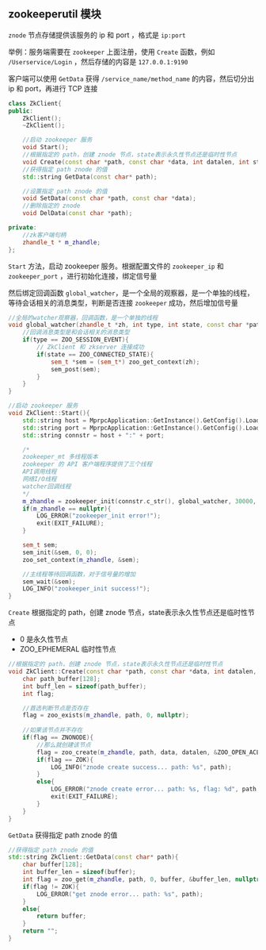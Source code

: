 ## zookeeperutil 模块

`znode` 节点存储提供该服务的 ip 和 port ，格式是 `ip:port`

举例：服务端需要在 `zookeeper` 上面注册，使用 `Create` 函数，例如 `/Userservice/Login` ，然后存储的内容是 `127.0.0.1:9190`

客户端可以使用 `GetData` 获得 `/service_name/method_name` 的内容，然后切分出 ip 和 port，再进行 TCP 连接

```C++
class ZkClient{
public:
    ZkClient();
    ~ZkClient();

    //启动 zookeeper 服务
    void Start();
    //根据指定的 path，创建 znode 节点，state表示永久性节点还是临时性节点
    void Create(const char *path, const char *data, int datalen, int state=0);
    //获得指定 path znode 的值
    std::string GetData(const char* path);

    //设置指定 path znode 的值
    void SetData(const char *path, const char *data);
    //删除指定的 znode
    void DelData(const char *path);

private:
    //zk客户端句柄
    zhandle_t * m_zhandle;
};
```

`Start` 方法，启动 zookeeper 服务。根据配置文件的 `zookeeper_ip` 和 `zookeeper_port` ，进行初始化连接，绑定信号量

然后绑定回调函数 `global_watcher`，是一个全局的观察器，是一个单独的线程，等待会话相关的消息类型，判断是否连接 `zookeeper` 成功，然后增加信号量

```C++
//全局的watcher观察器，回调函数，是一个单独的线程
void global_watcher(zhandle_t *zh, int type, int state, const char *path, void *watcherCtx){
    //回调消息类型是和会话相关的消息类型
    if(type == ZOO_SESSION_EVENT){
        // ZkClient 和 zkserver 连接成功
        if(state == ZOO_CONNECTED_STATE){
            sem_t *sem = (sem_t*) zoo_get_context(zh);
            sem_post(sem);
        }
    }
}

//启动 zookeeper 服务
void ZkClient::Start(){
    std::string host = MprpcApplication::GetInstance().GetConfig().Load("zookeeper_ip");
    std::string port = MprpcApplication::GetInstance().GetConfig().Load("zookeeper_port");
    std::string connstr = host + ":" + port;

    /*
    zookeeper_mt 多线程版本
    zookeeper 的 API 客户端程序提供了三个线程
    API调用线程
    网络I/O线程
    watcher回调线程
    */
    m_zhandle = zookeeper_init(connstr.c_str(), global_watcher, 30000, nullptr, nullptr, 0);
    if(m_zhandle == nullptr){
        LOG_ERROR("zookeeper_init error!");
        exit(EXIT_FAILURE);
    }

    sem_t sem;
    sem_init(&sem, 0, 0);
    zoo_set_context(m_zhandle, &sem);

    //主线程等待回调函数，对于信号量的增加
    sem_wait(&sem);
    LOG_INFO("zookeeper_init success!");
}
```

`Create` 根据指定的 path，创建 znode 节点，state表示永久性节点还是临时性节点

- 0 是永久性节点
- ZOO_EPHEMERAL 临时性节点

```C++
//根据指定的 path，创建 znode 节点，state表示永久性节点还是临时性节点
void ZkClient::Create(const char *path, const char *data, int datalen, int state){
    char path_buffer[128];
    int buff_len = sizeof(path_buffer);
    int flag;

    //首选判断节点是否存在
    flag = zoo_exists(m_zhandle, path, 0, nullptr);
    
    //如果该节点并不存在
    if(flag == ZNONODE){
        //那么就创建该节点
        flag = zoo_create(m_zhandle, path, data, datalen, &ZOO_OPEN_ACL_UNSAFE, state, path_buffer, buff_len);
        if(flag == ZOK){
            LOG_INFO("znode create success... path: %s", path);
        }
        else{
            LOG_ERROR("znode create error... path: %s, flag: %d", path, flag);
            exit(EXIT_FAILURE);
        }
    }
}
```

`GetData` 获得指定 path znode 的值

```C++
//获得指定 path znode 的值
std::string ZkClient::GetData(const char* path){
    char buffer[128];
    int buffer_len = sizeof(buffer);
    int flag = zoo_get(m_zhandle, path, 0, buffer, &buffer_len, nullptr);
    if(flag != ZOK){
        LOG_ERROR("get znode error... path: %s", path);
    }
    else{
        return buffer;
    }
    return "";
}
```
